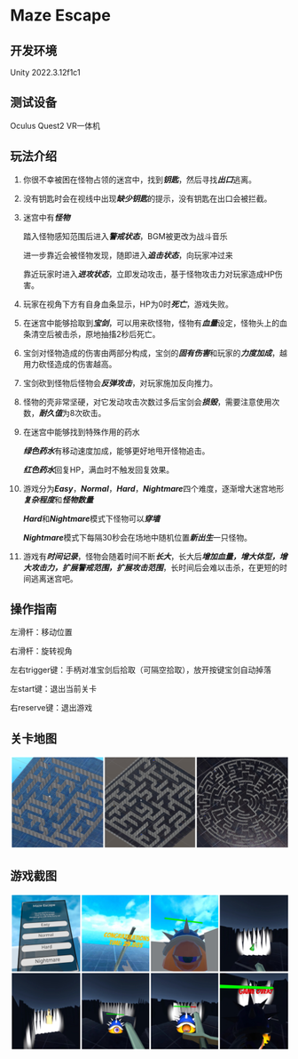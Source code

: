 # Maze Escape

## 开发环境

Unity 2022.3.12f1c1

## 测试设备

Oculus Quest2 VR一体机

## 玩法介绍

1. 你很不幸被困在怪物占领的迷宫中，找到***钥匙***，然后寻找***出口***逃离。

2. 没有钥匙时会在视线中出现***缺少钥匙***的提示，没有钥匙在出口会被拦截。

3. 迷宫中有***怪物***

   踏入怪物感知范围后进入***警戒状态***，BGM被更改为战斗音乐

   进一步靠近会被怪物发现，随即进入***追击状态***，向玩家冲过来

   靠近玩家时进入***进攻状态***，立即发动攻击，基于怪物攻击力对玩家造成HP伤害。

4. 玩家在视角下方有自身血条显示，HP为0时***死亡***，游戏失败。

5. 在迷宫中能够拾取到***宝剑***，可以用来砍怪物，怪物有***血量***设定，怪物头上的血条清空后被击杀，原地抽搐2秒后死亡。

6. 宝剑对怪物造成的伤害由两部分构成，宝剑的***固有伤害***和玩家的***力度加成***，越用力砍怪造成的伤害越高。

7. 宝剑砍到怪物后怪物会***反弹攻击***，对玩家施加反向推力。

8. 怪物的壳非常坚硬，对它发动攻击次数过多后宝剑会***损毁***，需要注意使用次数，***耐久值***为8次砍击。

9. 在迷宫中能够找到特殊作用的药水

   ***绿色药水***有移动速度加成，能够更好地甩开怪物追击。

   ***红色药水***回复HP，满血时不触发回复效果。

10. 游戏分为***Easy***，***Normal***，***Hard***，***Nightmare***四个难度，逐渐增大迷宫地形***复杂程度***和***怪物数量***

    ***Hard***和***Nightmare***模式下怪物可以***穿墙***

    ***Nightmare***模式下每隔30秒会在场地中随机位置***新出生***一只怪物。

9. 游戏有***时间记录***，怪物会随着时间不断***长大***，长大后***增加血量，增大体型，增大攻击力，扩展警戒范围，扩展攻击范围***，长时间后会难以击杀，在更短的时间逃离迷宫吧。

## 操作指南

左滑杆：移动位置

右滑杆：旋转视角

左右trigger键：手柄对准宝剑后拾取（可隔空拾取），放开按键宝剑自动掉落

左start键：退出当前关卡

右reserve键：退出游戏

## 关卡地图

![Terrain](Terrain.jpg)

## 游戏截图

![prtsc](prtsc.jpg)
